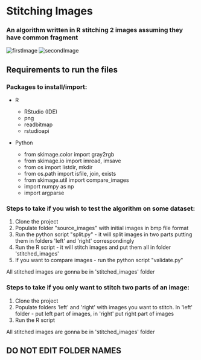 # Stitching Images
### An algorithm written in R stitching 2 images assuming they have common fragment
![firstImage](https://sun9-70.userapi.com/c855628/v855628144/18593c/xAEK1uW6lZE.jpg)
![secondImage](https://sun9-33.userapi.com/c855628/v855628144/185946/e1dogtNQWOg.jpg)


## Requirements to run the files
### Packages to install/import:
* R
  * RStudio (IDE)
  * png
  * readbitmap
  * rstudioapi

* Python
  * from skimage.color import gray2rgb
  * from skimage.io import imread, imsave
  * from os import listdir, mkdir
  * from os.path import isfile, join, exists
  * from skimage.util import compare_images
  * import numpy as np
  * import argparse
  
### Steps to take if you wish to test the algorithm on some dataset:
 1. Clone the project
 2. Populate folder "source_images" with initial images in bmp file format
 3. Run the python script "split.py" - it will split images in two parts putting them in folders 'left' and 'right' correspondingly
 4. Run the R script - it will stitch images and put them all in folder 'stitched_images'
 5. If you want to compare images - run the python script "validate.py"

All stitched images are gonna be in 'stitched_images' folder

### Steps to take if you only want to stitch two parts of an image:
 1. Clone the project
 2. Populate folders 'left' and 'right' with images you want to stitch. In 'left' folder - put left part of images, in 'right' put right part of images
 3. Run the R script

All stitched images are gonna be in 'stitched_images' folder

## DO NOT EDIT FOLDER NAMES
